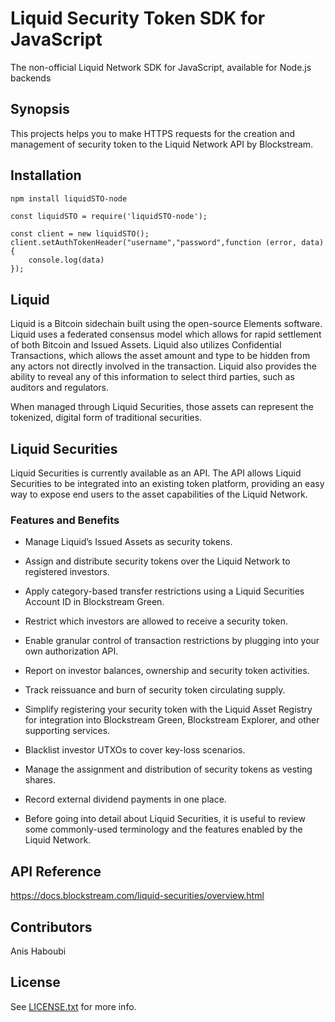 # Liquid Security Token SDK for JavaScript
The non-official Liquid Network SDK for JavaScript, available for Node.js backends

## Synopsis

This projects helps you to make HTTPS requests for the creation and management of security token to the Liquid Network API by Blockstream.


## Installation

```sh
npm install liquidSTO-node
```

```javasctipt
const liquidSTO = require('liquidSTO-node');

```

```javasctipt
const client = new liquidSTO();
client.setAuthTokenHeader("username","password",function (error, data) {
	console.log(data)
});

```

## Liquid
Liquid is a Bitcoin sidechain built using the open-source Elements software. Liquid uses a federated consensus model which allows for rapid settlement of both Bitcoin and Issued Assets. Liquid also utilizes Confidential Transactions, which allows the asset amount and type to be hidden from any actors not directly involved in the transaction. Liquid also provides the ability to reveal any of this information to select third parties, such as auditors and regulators.

When managed through Liquid Securities, those assets can represent the tokenized, digital form of traditional securities.

## Liquid Securities
Liquid Securities is currently available as an API. The API allows Liquid Securities to be integrated into an existing token platform, providing an easy way to expose end users to the asset capabilities of the Liquid Network.

### Features and Benefits
* Manage Liquid’s Issued Assets as security tokens.

* Assign and distribute security tokens over the Liquid Network to registered investors.

* Apply category-based transfer restrictions using a Liquid Securities Account ID in Blockstream Green.

* Restrict which investors are allowed to receive a security token.

* Enable granular control of transaction restrictions by plugging into your own authorization API.

* Report on investor balances, ownership and security token activities.

* Track reissuance and burn of security token circulating supply.

* Simplify registering your security token with the Liquid Asset Registry for integration into Blockstream Green, Blockstream Explorer, and other supporting services.

* Blacklist investor UTXOs to cover key-loss scenarios.

* Manage the assignment and distribution of security tokens as vesting shares.

* Record external dividend payments in one place.

* Before going into detail about Liquid Securities, it is useful to review some commonly-used terminology and the features enabled by the Liquid Network.

## API Reference

https://docs.blockstream.com/liquid-securities/overview.html

## Contributors

Anis Haboubi

## License

See [LICENSE.txt](LICENSE.txt) for more info.



